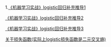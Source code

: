 1.[《机器学习实战》logistic回归补充推导1](https://blog.csdn.net/lu597203933/article/details/38468303)

   [《机器学习实战》logistic回归补充推导2](https://www.cnblogs.com/weiququ/p/9414746.html)

   [《机器学习实战》logistic回归补充推导3](https://blog.csdn.net/lu597203933/article/details/38468303)

   [关于损失函数(实际上logistic损失函数是二元交叉熵)](https://www.cnblogs.com/Belter/p/6653773.html)



